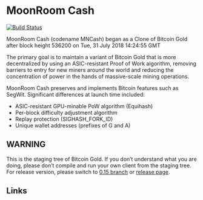 # MoonRoom Cash

[![Build Status](https://travis-ci.org/BTCGPU/BTCGPU.svg?branch=master)](https://travis-ci.org/BTCGPU/BTCGPU)

MoonRoom Cash (codename MNCash) began as a Clone of Bitcoin Gold after block height 536200 on Tue, 31 July 2018 14:24:55 GMT

The primary goal is to maintain a variant of Bitcoin Gold that is more decentralized by using an ASIC-resistant Proof of Work algorithm, removing barriers to entry for new miners around the world and reducing the concentration of power in the hands of massive-scale mining operations.

MoonRoom Cash preserves and implements Bitcoin features such as SegWit. Significant differences at launch time included:

- ASIC-resistant GPU-minable PoW algorithm (Equihash)
- Per-block difficulty adjustment algorithm
- Replay protection (SIGHASH_FORK_ID)
- Unique wallet addresses (prefixes of G and A)


## WARNING

This is the staging tree of Bitcoin Gold. If you don’t understand what you are doing, please don’t compile and run your own client from the staging tree. For release version, please switch to [0.15 branch](https://github.com/BTCGPU/BTCGPU/tree/0.15) or [release page](https://github.com/BTCGPU/BTCGPU/releases).

## Links

